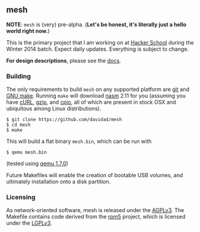 ## mesh

**NOTE**: `mesh` is (very) pre-alpha. (**Let's be honest, it's literally just a hello world right now.**)

This is the primary project that I am working on at [Hacker School](http://hackerschool.com) during the Winter 2014 batch. Expect daily updates. Everything is subject to change.

**For design descriptions**, please see the [docs](doc/index.md).

### Building

The only requirements to build `mesh` on any supported platform are [git](http://git-scm.com/) and [GNU make](https://www.gnu.org/software/make/). Running `make` will download [nasm](http://www.nasm.us/) 2.11 for you (assuming you have [cURL](http://curl.haxx.se), [gzip](http://www.gzip.org), and [cpio](http://en.wikipedia.org/wiki/Cpio), all of which are present in stock OSX and ubiquitous among Linux distributions).

    $ git clone https://github.com/davidad/mesh
    $ cd mesh
    $ make

This will build a flat binary `mesh.bin`, which can be run with

    $ qemu mesh.bin

(tested using [qemu 1.7.0](http://wiki.qemu-project.org/download/qemu-1.7.0.tar.bz2))

Future Makefiles will enable the creation of bootable USB volumes, and ultimately installation onto a disk partition.

### Licensing

As network-oriented software, mesh is released under the [AGPLv3](https://www.gnu.org/licenses/agpl-3.0.html). The Makefile contains code derived from the [rpm5](http://rpm5.org) project, which is licensed under the [LGPLv3](http://www.gnu.org/licenses/lgpl.html).
